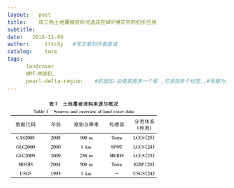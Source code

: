 ```yaml
---
layout:   post
title:    珠三角土地覆被资料优选及在WRF模式中的初步应用
subtitle:   
date:   2018-11-09
author:     tttchy   #写文章的作者是谁
catalog:    ture
tags:    
      landcover 
      WRF-MODEL
      pearl-delta-region    #前面加-会使其再多一个框 ,可添加多个标签,,#号健为注释的作用 模块的开始必须以---开头，不然会出现错误
---
```






![icon](https://github.com/tttchy/pictures/blob/master/landuse.png?raw=true)
